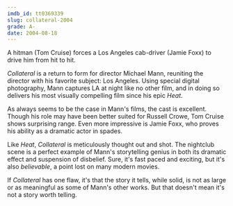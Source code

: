 ```yaml
---
imdb_id: tt0369339
slug: collateral-2004
grade: A-
date: 2004-08-18
---
```


A hitman (Tom Cruise) forces a Los Angeles cab-driver (Jamie Foxx) to drive him from hit to hit.

_Collateral_ is a return to form for director Michael Mann, reuniting the director with his favorite subject: Los Angeles. Using special digital photography, Mann captures LA at night like no other film, and in doing so delivers his most visually compelling film since his epic <span data-imdb-id="tt0113277">_Heat_</span>.

As always seems to be the case in Mann's films, the cast is excellent. Though his role may have been better suited for Russell Crowe, Tom Cruise shows surprising range. Even more impressive is Jamie Foxx, who proves his ability as a dramatic actor in spades.

Like _Heat_, _Collateral_ is meticulously thought out and shot. The nightclub scene is a perfect example of Mann's storytelling genius in both its dramatic effect and suspension of disbelief. Sure, it's fast paced and exciting, but it's also _believable_, a point lost on many modern movies.

If _Collateral_ has one flaw, it's that the story it tells, while solid, is not as large or as meaningful as some of Mann's other works. But that doesn't mean it's not a story worth telling.
